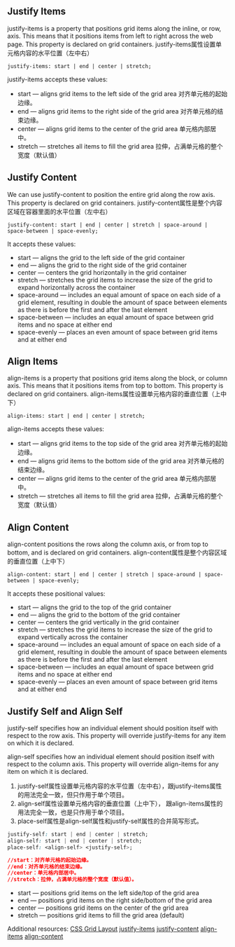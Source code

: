 ## Justify Items
justify-items is a property that positions grid items along the inline, or row, axis. This means that it positions items from left to right across the web page. This property is declared on grid containers. 
justify-items属性设置单元格内容的水平位置（左中右）

`justify-items: start | end | center | stretch;`

justify-items accepts these values:
- start — aligns grid items to the left side of the grid area 对齐单元格的起始边缘。
- end — aligns grid items to the right side of the grid area 对齐单元格的结束边缘。
- center — aligns grid items to the center of the grid area 单元格内部居中。
- stretch — stretches all items to fill the grid area 拉伸，占满单元格的整个宽度（默认值）

## Justify Content
We can use justify-content to position the entire grid along the row axis. This property is declared on grid containers.
justify-content属性是整个内容区域在容器里面的水平位置（左中右）

`justify-content: start | end | center | stretch | space-around | space-between | space-evenly;`

It accepts these values:
- start — aligns the grid to the left side of the grid container
- end — aligns the grid to the right side of the grid container
- center — centers the grid horizontally in the grid container
- stretch — stretches the grid items to increase the size of the grid to expand horizontally across the container
- space-around — includes an equal amount of space on each side of a grid element, resulting in double the amount of space between elements as there is before the first and after the last element
- space-between — includes an equal amount of space between grid items and no space at either end
- space-evenly — places an even amount of space between grid items and at either end

## Align Items
align-items is a property that positions grid items along the block, or column axis. This means that it positions items from top to bottom. This property is declared on grid containers. 
align-items属性设置单元格内容的垂直位置（上中下）

`align-items: start | end | center | stretch;`

align-items accepts these values:
- start — aligns grid items to the top side of the grid area 对齐单元格的起始边缘。
- end — aligns grid items to the bottom side of the grid area 对齐单元格的结束边缘。
- center — aligns grid items to the center of the grid area 单元格内部居中。
- stretch — stretches all items to fill the grid area 拉伸，占满单元格的整个宽度（默认值）

## Align Content
align-content positions the rows along the column axis, or from top to bottom, and is declared on grid containers.
align-content属性是整个内容区域的垂直位置（上中下）

`align-content: start | end | center | stretch | space-around | space-between | space-evenly;`

It accepts these positional values:

- start — aligns the grid to the top of the grid container
- end — aligns the grid to the bottom of the grid container
- center — centers the grid vertically in the grid container
- stretch — stretches the grid items to increase the size of the grid to expand vertically across the container
- space-around — includes an equal amount of space on each side of a grid element, resulting in double the amount of space between elements as there is before the first and after the last element
- space-between — includes an equal amount of space between grid items and no space at either end
- space-evenly — places an even amount of space between grid items and at either end

## Justify Self and Align Self
justify-self specifies how an individual element should position itself with respect to the row axis. This property will override justify-items for any item on which it is declared.

align-self specifies how an individual element should position itself with respect to the column axis. This property will override align-items for any item on which it is declared.

1. justify-self属性设置单元格内容的水平位置（左中右），跟justify-items属性的用法完全一致，但只作用于单个项目。
2. align-self属性设置单元格内容的垂直位置（上中下）， 跟align-items属性的用法完全一致，也是只作用于单个项目。
3. place-self属性是align-self属性和justify-self属性的合并简写形式。

```CSS
justify-self: start | end | center | stretch;
align-self: start | end | center | stretch;
place-self: <align-self> <justify-self>;

//start：对齐单元格的起始边缘。
//end：对齐单元格的结束边缘。
//center：单元格内部居中。
//stretch：拉伸，占满单元格的整个宽度（默认值）。
```
- start — positions grid items on the left side/top of the grid area
- end — positions grid items on the right side/bottom of the grid area
- center — positions grid items on the center of the grid area
- stretch — positions grid items to fill the grid area (default)

Additional resources:
[CSS Grid Layout](https://developer.mozilla.org/en-US/docs/Web/CSS/CSS_Grid_Layout)
[justify-items](https://developer.mozilla.org/en-US/docs/Web/CSS/justify-items#Values)
[justify-content](https://developer.mozilla.org/en-US/docs/Web/CSS/justify-content#Values)
[align-items](https://developer.mozilla.org/en-US/docs/Web/CSS/justify-items#Values)
[align-content](https://developer.mozilla.org/en-US/docs/Web/CSS/align-content#values)
